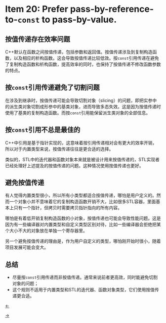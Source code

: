 # Item 20: Prefer pass-by-reference-to-`const` to pass-by-value.

## 按值传递存在效率问题

C++默认在函数之间按值传递，包括参数和返回值。按值传递涉及到复制构造函数，以及相应的析构函数。这会导致按值传递比较低效。按`const`引用传递在避免了复制构造函数和析构函数，提高效率的同时，也保持了按值传递不修改函数参数的特点。

## 按`const`引用传递避免了切割问题

在涉及到继承时，按值传递可能会导致切割对象（slicing）的问题，即把实参中的派生类对象切割成形参中的基类对象，进而导致多态失效。这是因为按值传递时使用了基类的复制构造函数。而按`const`引用能保留派生类对象的全部信息。

## 按`const`引用不总是最佳的

C++中引用是基于指针实现的，这意味着按引用传递相对会有更大的效率开销，所以对于内置类型来说，按值传递往往是更合适的选择。

类似的，STL中的迭代器和函数对象本来就是被设计用来按值传递的，STL实现者已经处理好上述提及的按值传递的问题。这种情况使用按值传递也更好。

## 避免按值传递

有人觉得内置类型很小，所以所有小类型都适合按值传递，哪怕是用户定义的。然而一个对象小并不意味着它的复制构造函数开销不大，比如很多STL容器，里面基本上只有一个指针，但拷贝时需要拷贝指针指向的所有内容。

哪怕是有着低开销复制构造函数的小对象，按值传递也可能会导致性能问题。这是因为有一些编译器对内置类型和自定义类型区别对待，比如一些编译器会拒绝把某个大小不大的对象放在单独一个寄存器里。

另一个避免按值传递的理由是，作为用户自定义的类型，哪怕刚开始时很小，随着项目发展可能会变大。

## 总结

- 尽量按`const`引用传递而非按值传递。通常来说前者更高效，同时能避免切割对象的问题；
- 这个规则不适用于内置类型和STL的迭代器、函数对象类型，它们使用按值传递更合适。

<a href="../Item%2019"><-</a>

<a href="../Item%2021">-></a>
